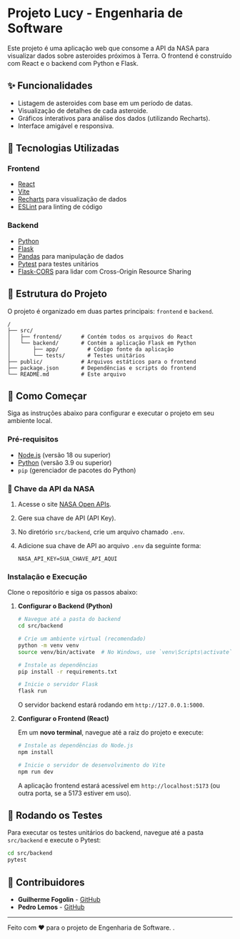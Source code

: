 # Projeto Lucy - Engenharia de Software

Este projeto é uma aplicação web que consome a API da NASA para visualizar dados sobre asteroides próximos à Terra. O frontend é construído com React e o backend com Python e Flask.

## ✨ Funcionalidades

*   Listagem de asteroides com base em um período de datas.
*   Visualização de detalhes de cada asteroide.
*   Gráficos interativos para análise dos dados (utilizando Recharts).
*   Interface amigável e responsiva.

## 🚀 Tecnologias Utilizadas

### Frontend
*   [React](https://reactjs.org/)
*   [Vite](https://vitejs.dev/)
*   [Recharts](https://recharts.org/) para visualização de dados
*   [ESLint](https://eslint.org/) para linting de código

### Backend
*   [Python](https://www.python.org/)
*   [Flask](https://flask.palletsprojects.com/)
*   [Pandas](https://pandas.pydata.org/) para manipulação de dados
*   [Pytest](https://pytest.org/) para testes unitários
*   [Flask-CORS](https://flask-cors.readthedocs.io/) para lidar com Cross-Origin Resource Sharing

## 📂 Estrutura do Projeto

O projeto é organizado em duas partes principais: `frontend` e `backend`.

```
/
├── src/
│   ├── frontend/      # Contém todos os arquivos do React
│   └── backend/       # Contém a aplicação Flask em Python
│       ├── app/         # Código fonte da aplicação
│       └── tests/       # Testes unitários
├── public/            # Arquivos estáticos para o frontend
├── package.json       # Dependências e scripts do frontend
└── README.md          # Este arquivo
```

## 🏁 Como Começar

Siga as instruções abaixo para configurar e executar o projeto em seu ambiente local.

### Pré-requisitos

*   [Node.js](https://nodejs.org/) (versão 18 ou superior)
*   [Python](https://www.python.org/downloads/) (versão 3.9 ou superior)
*   `pip` (gerenciador de pacotes do Python)

### 🔑 Chave da API da NASA

1.  Acesse o site [NASA Open APIs](https://api.nasa.gov/).
2.  Gere sua chave de API (API Key).
3.  No diretório `src/backend`, crie um arquivo chamado `.env`.
4.  Adicione sua chave de API ao arquivo `.env` da seguinte forma:

    ```
    NASA_API_KEY=SUA_CHAVE_API_AQUI
    ```

### Instalação e Execução

Clone o repositório e siga os passos abaixo:

1.  **Configurar o Backend (Python)**

    ```bash
    # Navegue até a pasta do backend
    cd src/backend

    # Crie um ambiente virtual (recomendado)
    python -m venv venv
    source venv/bin/activate  # No Windows, use `venv\Scripts\activate`

    # Instale as dependências
    pip install -r requirements.txt

    # Inicie o servidor Flask
    flask run
    ```
    O servidor backend estará rodando em `http://127.0.0.1:5000`.

2.  **Configurar o Frontend (React)**

    Em um **novo terminal**, navegue até a raiz do projeto e execute:

    ```bash
    # Instale as dependências do Node.js
    npm install

    # Inicie o servidor de desenvolvimento do Vite
    npm run dev
    ```
    A aplicação frontend estará acessível em `http://localhost:5173` (ou outra porta, se a 5173 estiver em uso).

## 🧪 Rodando os Testes

Para executar os testes unitários do backend, navegue até a pasta `src/backend` e execute o Pytest:

```bash
cd src/backend
pytest
```

## 👥 Contribuidores

*   **Guilherme Fogolin** - [GitHub](https://github.com/GuilhermeFogolin)
*   **Pedro Lemos** - [GitHub](https://github.com/pedrolemos4)

---
Feito com ❤️ para o projeto de Engenharia de Software.
.